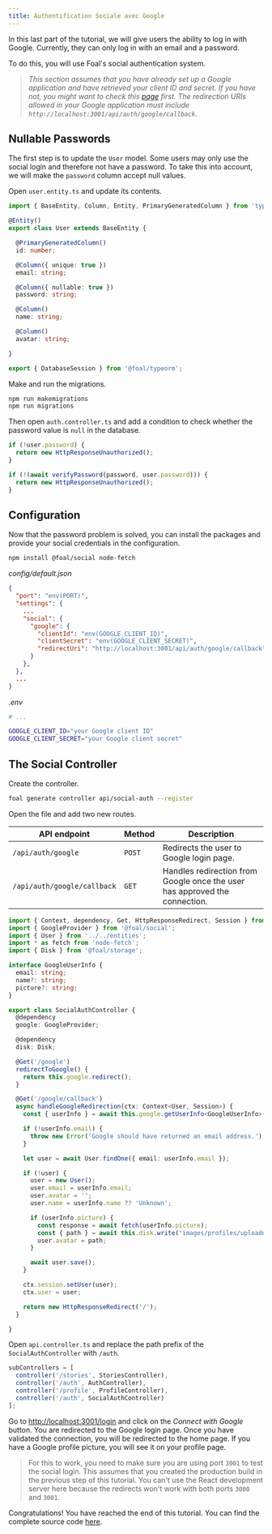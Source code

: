 ```yaml
---
title: Authentification Sociale avec Google
---
```


In this last part of the tutorial, we will give users the ability to log in with Google. Currently, they can only log in with an email and a password.

To do this, you will use Foal's social authentication system.

> *This section assumes that you have already set up a Google application and have retrieved your client ID and secret. If you have not, you might want to check this [page](../../authentication-and-access-control/social-auth.md) first. The redirection URIs allowed in your Google application must include `http://localhost:3001/api/auth/google/callback`.*

## Nullable Passwords

The first step is to update the `User` model. Some users may only use the social login and therefore not have a password. To take this into account, we will make the `password` column accept null values.

Open `user.entity.ts` and update its contents.

```typescript
import { BaseEntity, Column, Entity, PrimaryGeneratedColumn } from 'typeorm';

@Entity()
export class User extends BaseEntity {

  @PrimaryGeneratedColumn()
  id: number;

  @Column({ unique: true })
  email: string;

  @Column({ nullable: true })
  password: string;

  @Column()
  name: string;

  @Column()
  avatar: string;

}

export { DatabaseSession } from '@foal/typeorm';
```

Make and run the migrations.

```bash
npm run makemigrations
npm run migrations
```

Then open `auth.controller.ts` and add a condition to check whether the password value is `null` in the database.

```typescript
if (!user.password) {
  return new HttpResponseUnauthorized();
}

if (!(await verifyPassword(password, user.password))) {
  return new HttpResponseUnauthorized();
}
```

## Configuration

Now that the password problem is solved, you can install the packages and provide your social credentials in the configuration.

```bash
npm install @foal/social node-fetch
```

*config/default.json*
```json
{
  "port": "env(PORT)",
  "settings": {
    ...
    "social": {
      "google": {
        "clientId": "env(GOOGLE_CLIENT_ID)",
        "clientSecret": "env(GOOGLE_CLIENT_SECRET)",
        "redirectUri": "http://localhost:3001/api/auth/google/callback"
      }
    },
  },
  ...
}
```

*.env*
```bash
# ...

GOOGLE_CLIENT_ID="your Google client ID"
GOOGLE_CLIENT_SECRET="your Google client secret"
```

## The Social Controller

Create the controller.

```bash
foal generate controller api/social-auth --register
```

Open the file and add two new routes.

| API endpoint | Method | Description |
| --- | --- | --- |
| `/api/auth/google` | `POST` | Redirects the user to Google login page. |
| `/api/auth/google/callback` | `GET` | Handles redirection from Google once the user has approved the connection. |

```typescript
import { Context, dependency, Get, HttpResponseRedirect, Session } from '@foal/core';
import { GoogleProvider } from '@foal/social';
import { User } from '../../entities';
import * as fetch from 'node-fetch';
import { Disk } from '@foal/storage';

interface GoogleUserInfo {
  email: string;
  name?: string;
  picture?: string;
}

export class SocialAuthController {
  @dependency
  google: GoogleProvider;

  @dependency
  disk: Disk;

  @Get('/google')
  redirectToGoogle() {
    return this.google.redirect();
  }

  @Get('/google/callback')
  async handleGoogleRedirection(ctx: Context<User, Session>) {
    const { userInfo } = await this.google.getUserInfo<GoogleUserInfo>(ctx);

    if (!userInfo.email) {
      throw new Error('Google should have returned an email address.');
    }

    let user = await User.findOne({ email: userInfo.email });

    if (!user) {
      user = new User();
      user.email = userInfo.email;
      user.avatar = '';
      user.name = userInfo.name ?? 'Unknown';

      if (userInfo.picture) {
        const response = await fetch(userInfo.picture);
        const { path } = await this.disk.write('images/profiles/uploaded', response.body)
        user.avatar = path;
      }

      await user.save();
    }

    ctx.session.setUser(user);
    ctx.user = user;

    return new HttpResponseRedirect('/');
  }

}

```

Open `api.controller.ts` and replace the path prefix of the `SocialAuthController` with `/auth`.

```typescript
subControllers = [
  controller('/stories', StoriesController),
  controller('/auth', AuthController),
  controller('/profile', ProfileController),
  controller('/auth', SocialAuthController)
];
```

Go to [http://localhost:3001/login](http://localhost:3001/login) and click on the *Connect with Google* button. You are redirected to the Google login page. Once you have validated the connection, you will be redirected to the home page. If you have a Google profile picture, you will see it on your profile page.

> For this to work, you need to make sure you are using port `3001` to test the social login. This assumes that you created the production build in the previous step of this tutorial. You can't use the React development server here because the redirects won't work with both ports `3000` and `3001`. 

Congratulations! You have reached the end of this tutorial. You can find the complete source code [here](./assets/tutorial-foal-react.zip).